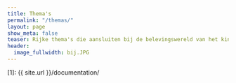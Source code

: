 ```yaml
---
title: Thema's
permalink: "/themas/"
layout: page
show_meta: false
teaser: Rijke thema's die aansluiten bij de belevingswereld van het kind
header:
  image_fullwidth: bij.JPG
---
```


 [1]: {{ site.url }}/documentation/
